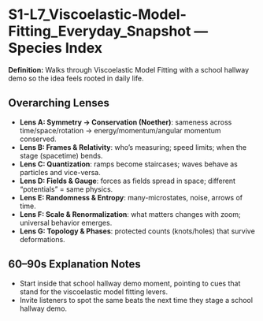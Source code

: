 # S1-L7_Viscoelastic-Model-Fitting_Everyday_Snapshot — Species Index
**Definition:** Walks through Viscoelastic Model Fitting with a school hallway demo so the idea feels rooted in daily life.
## Overarching Lenses

- **Lens A: Symmetry -> Conservation (Noether)**: sameness across time/space/rotation → energy/momentum/angular momentum conserved.
- **Lens B: Frames & Relativity**: who’s measuring; speed limits; when the stage (spacetime) bends.
- **Lens C: Quantization**: ramps become staircases; waves behave as particles and vice-versa.
- **Lens D: Fields & Gauge**: forces as fields spread in space; different “potentials” = same physics.
- **Lens E: Randomness & Entropy**: many-microstates, noise, arrows of time.
- **Lens F: Scale & Renormalization**: what matters changes with zoom; universal behavior emerges.
- **Lens G: Topology & Phases**: protected counts (knots/holes) that survive deformations.

## 60–90s Explanation Notes
- Start inside that school hallway demo moment, pointing to cues that stand for the viscoelastic model fitting levers.
- Invite listeners to spot the same beats the next time they stage a school hallway demo.
